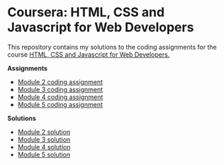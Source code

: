 <!DOCTYPE html>
<html lang="en">
<head>
    <meta charset="UTF-8">
    <meta name="viewport" content="width=device-width, initial-scale=1.0">
    <meta http-equiv="X-UA-Compatible" content="ie=edge">
</head>
<body>
    <h1>Coursera: HTML, CSS and Javascript for Web Developers</h1>
    This repository contains my solutions to the coding assignments for the course <a href="https://www.coursera.org/learn/html-css-javascript-for-web-developers">HTML, CSS and Javascript for Web Developers.</a> <br>
    <p>
        <b>Assignments</b> <br>
        <ul style="list-style-type:square;">
        <li><a href="https://github.com/jhu-ep-coursera/fullstack-course4/blob/master/assignments/assignment2/Assignment-2.md">Module 2 coding assignment</a></li>
        <li><a href="https://github.com/jhu-ep-coursera/fullstack-course4/blob/master/assignments/assignment3/Assignment-3.md">Module 3 coding assignment</a></li>
        <li><a href="https://github.com/jhu-ep-coursera/fullstack-course4/blob/master/assignments/assignment4/Assignment-4.md">Module 4 coding assignment</a></li>
        <li><a href="https://github.com/jhu-ep-coursera/fullstack-course4/blob/master/assignments/assignment5/Assignment-5.md">Module 5 coding assignment</a></li>
        </ul>
    </p>
    <p>
        <b>Solutions</b> <br>
        <ul style="list-style-type:disc;">
            <li><a href="https://theringsofsaturn.github.io/HTML-CSS-and-Javascript-Course/module2/">Module 2 solution</a></li>
            <li><a href="https://theringsofsaturn.github.io/HTML-CSS-and-Javascript-Course/module3/">Module 3 solution</a></li>
            <li><a href="https://theringsofsaturn.github.io/HTML-CSS-and-Javascript-Course/module4/">Module 4 solution</a></li>
            <li><a href="https://theringsofsaturn.github.io/HTML-CSS-and-Javascript-Course/module5/">Module 5 solution</a></li>
        </ul>
        </p>
</html>
